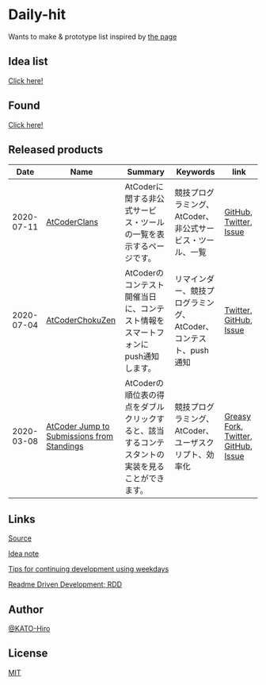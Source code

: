 # Daily-hit

Wants to make &amp; prototype list inspired by [the page](https://masuidrive.tadalist.com/lists/1941485/public)

## Idea list

[Click here!](https://github.com/KATO-Hiro/Daily-hit/blob/master/idea_list.md)

## Found

[Click here!](https://github.com/KATO-Hiro/Daily-hit/blob/master/found.md)

## Released products

|Date|Name|Summary|Keywords|link|
|--|--|--|--|--|
|2020-07-11|[AtCoderClans](https://github.com/KATO-Hiro/AtCoderClans)|AtCoderに関する非公式サービス・ツールの一覧を表示するページです。|競技プログラミング、AtCoder、非公式サービス・ツール、一覧|[GitHub](https://github.com/KATO-Hiro/AtCoderClans), [Twitter](https://twitter.com/k_hiro1818/status/1287020528247517184), [Issue](https://github.com/KATO-Hiro/Daily-hit/issues/102)|
|2020-07-04|[AtCoderChokuZen](https://twitter.com/k_hiro1818/status/1279761953037021185)|AtCoderのコンテスト開催当日に、コンテスト情報をスマートフォンにpush通知します。|リマインダー、競技プログラミング、AtCoder、コンテスト、push通知|[Twitter](https://twitter.com/AtCoderChokuZen), [GitHub](https://github.com/KATO-Hiro/AtCoderChokuZen), [Issue](https://github.com/KATO-Hiro/Daily-hit/issues/11)|
|2020-03-08|[AtCoder Jump to Submissions from Standings](https://greasyfork.org/ja/scripts/397528-atcoder-jump-to-submissions-from-standings)|AtCoderの順位表の得点をダブルクリックすると、該当するコンテスタントの実装を見ることができます。|競技プログラミング、AtCoder、ユーザスクリプト、効率化|[Greasy Fork](https://greasyfork.org/ja/scripts/397528-atcoder-jump-to-submissions-from-standings), [Twitter](https://twitter.com/k_hiro1818/status/1236644205176311808), [GitHub](https://github.com/KATO-Hiro/AtCoder-Jump-to-Submissions-from-Standings), [Issue](https://github.com/KATO-Hiro/Daily-hit/issues/21)|

## Links

[Source](https://masuidrive.tadalist.com/lists/1941485/public)

[Idea note](https://qiita.com/terubooon/items/08c145aac0dd10ea8cbc)

[Tips for continuing development using weekdays](https://docs.google.com/presentation/d/1WYo14faJY9LVSAazTT3_FCoCYv48JODZlZO7rppuZPQ/edit#slide=id.g89fd1a9fd7_2_75)

[Readme Driven Development; RDD](https://qiita.com/b4b4r07/items/c80d53db9a0fd59086ec)

## Author

[@KATO-Hiro](https://twitter.com/k_hiro1818)

## License

[MIT](http://KATO-Hiro.mit-license.org)
